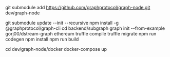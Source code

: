 git submodule add https://github.com/graphprotocol/graph-node.git dev/graph-node

git submodule update --init --recursive
npm install -g @graphprotocol/graph-cli
cd backend/subgraph
graph init --from-example gorj00/dstream-graph ethereum
truffle compile
truffle migrate
npm run codegen
npm install
npm run build

cd dev/graph-node/docker 
docker-compose up
<!-- https://ethereum.stackexchange.com/questions/99409/failed-to-deploy-to-graph-node-ethereum-network-not-supported-by-registrar-mai -->
